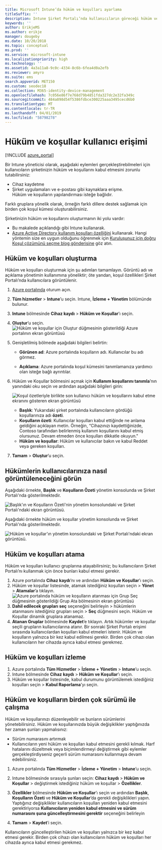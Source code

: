 ```yaml
---
title: Microsoft Intune’da hüküm ve koşulları ayarlama
titleSuffix: ''
description: Intune Şirket Portalı’nda kullanıcıların göreceği hüküm ve koşulları ayarlayın.
keywords: ''
author: ErikjeMS
ms.author: erikje
manager: dougeby
ms.date: 10/20/2018
ms.topic: conceptual
ms.prod: ''
ms.service: microsoft-intune
ms.localizationpriority: high
ms.technology: ''
ms.assetid: 4a3a11a8-9c0c-4334-8c6b-6fea4d0a2efb
ms.reviewer: amyro
ms.suite: ems
search.appverid: MET150
ms.custom: seodec18
ms.collection: M365-identity-device-management
ms.openlocfilehash: 7c056e86f7e768d79b4851fda327dc2e32fa349c
ms.sourcegitcommit: 484a898d54f5386fdbce300225aaa3495cecd6b0
ms.translationtype: MT
ms.contentlocale: tr-TR
ms.lasthandoff: 04/01/2019
ms.locfileid: "58798278"
---
```

# <a name="terms-and-conditions-for-user-access"></a>Hüküm ve koşullar kullanıcı erişimi

[!INCLUDE [azure_portal](./includes/azure_portal.md)]

Bir Intune yöneticisi olarak, aşağıdaki eylemleri gerçekleştirebilmeleri için kullanıcıların şirketinizin hüküm ve koşullarını kabul etmesini zorunlu tutabilirsiniz:
- Cihaz kaydetme
- Şirket uygulamaları ve e-postası gibi kaynaklara erişme.    
Hüküm ve koşulların yapılandırması isteğe bağlıdır.

Farklı gruplara yönelik olarak, örneğin farklı dillere destek sağlamak için birden çok koşul kümesi oluşturabilirsiniz.

Şirketinizin hüküm ve koşullarını oluşturmanın iki yolu vardır:
- Bu makalede açıklandığı gibi Intune kullanarak.
- [Azure Active Directory kullanım koşulları özelliğini](https://docs.microsoft.com/azure/active-directory/governance/active-directory-tou) kullanarak. Hangi yöntemin size en uygun olduğunu öğrenmek için [Kuruluşunuz için doğru Koşul çözümünü seçme blog gönderisine](https://go.microsoft.com/fwlink/?linkid=2010506&clcid=0x409) göz atın. 

## <a name="create-terms-and-conditions"></a>Hüküm ve koşulları oluşturma
Hüküm ve koşulları oluşturmak için şu adımları tamamlayın. Görüntü adı ve açıklama yönetimin kullanımına yöneliktir; öte yandan, koşul özellikleri Şirket Portalı’nda kullanıcılara görüntülenir.

1. [Azure portalında](https://portal.azure.com) oturum açın.
2. **Tüm hizmetler** > **Intune**’u seçin. Intune, **İzleme + Yönetim** bölümünde bulunur.
3. **Intune** bölmesinde **Cihaz kaydı** > **Hüküm ve Koşullar**’ı seçin.
2. **Oluştur**’u seçin.
![Hüküm ve koşullar için Oluştur düğmesinin gösterildiği Azure portalının ekran görüntüsü](media/terms-create-terms.png)
3. Genişletilmiş bölmede aşağıdaki bilgileri belirtin:

   - **Görünen ad**: Azure portalında koşulların adı. Kullanıcılar bu adı görmez.

   - **Açıklama**: Azure portalında koşul kümesini tanımlamanıza yardımcı olan isteğe bağlı ayrıntılar.

4. Hüküm ve Koşullar bölmesini açmak için **Kullanım koşullarını tanımla**’nın yanındaki oku seçin ve ardından aşağıdaki bilgileri girin:

   ![Koşul özetleriyle birlikte son kullanıcı hüküm ve koşullarını kabul etme ekranını gösteren ekran görüntüsü](./media/terms-summary-create.png)

   - **Başlık**: Yukarıdaki şirket portalında kullanıcıların gördüğü koşullarınıza adı **özeti**.
   - **Koşulların özeti**: Kullanıcılar koşulları kabul ettiğinde ne anlama geldiğini açıklayan metin. Örneğin, “Cihazınızı kaydettiğinizde, Contoso tarafından belirlenmiş kullanım koşullarını kabul etmiş olursunuz. Devam etmeden önce koşulları dikkatle okuyun."
   - **Hüküm ve koşullar**: Hüküm ve kullanıcılar bakın ve kabul Reddet veya gereken koşulları.

5. **Tamam** > **Oluştur**’u seçin.

## <a name="see-how-terms-are-displayed-to-your-users"></a>Hükümlerin kullanıcılarınıza nasıl görüntüleneceğini görün
Aşağıdaki örnekte, **Başlık** ve **Koşulların Özeti** yönetim konsolunda ve Şirket Portalı'nda gösterilmektedir.

![Başlık'ın ve Koşulların Özeti'nin yönetim konsolundaki ve Şirket Portalı'ndaki ekran görüntüsü.](./media/terms-summary-terms.png)

Aşağıdaki örnekte hüküm ve koşullar yönetim konsolunda ve Şirket Portalı'nda gösterilmektedir.

![Hüküm ve koşullar'ın yönetim konsolundaki ve Şirket Portalı'ndaki ekran görüntüsü.](./media/terms-properties-terms.png)

## <a name="assign-terms-and-conditions"></a>Hüküm ve koşulları atama

Hüküm ve koşulları kullanıcı gruplarına atayabilirsiniz; bu kullanıcıların Şirket Portalı’nı kullanmak için önce bunları kabul etmesi gerekir.

1. Azure portalında **Cihaz kaydı**’nı ve ardından **Hüküm ve Koşullar**’ı seçin.
2. Hüküm ve koşullar listesinde, atamak istediğiniz koşulları seçin > **Yönet** > **Atamalar**’a tıklayın.
![Azure portalında hüküm ve koşulların atanması için Grup Seç düğmesinin gösterildiği Grup Ata bölmesinin ekran görüntüsü](media/terms-assign-groups.png)
3. **Dahil edilecek grupları seç** seçeneğini belirleyin > hükümlerin atanmasını istediğiniz grupları seçin > **Seç** düğmesini seçin. Hüküm ve Koşullar dinamik gruplara atanamaz.
4. **Atanan Gruplar** bölmesinde **Kaydet**’e tıklayın.  Artık hükümler ve koşullar seçili grupların kullanıcılarına atanır. Bir sonraki Şirket Portalı erişimi sırasında kullanıcılardan koşulları kabul etmeleri istenir. Hüküm ve koşulların yalnızca bir kez kabul edilmesi gerekir. Birden çok cihazı olan kullanıcıların her cihazda ayrıca kabul etmesi gerekmez.


## <a name="monitor-terms-and-conditions"></a>Hüküm ve koşulları izleme

1. Azure portalında **Tüm Hizmetler** > **İzleme + Yönetim** > **Intune**’u seçin. 
1. Intune bölmesinde **Cihaz kaydı** > **Hüküm ve Koşullar**’ı seçin.
2. Hüküm ve koşullar listesinde, kabul durumunu görüntülemek istediğiniz koşulları seçin > **Kabul Raporlama**’yı seçin.

## <a name="work-with-multiple-versions-of-terms-and-conditions"></a>Hüküm ve koşulların birden çok sürümü ile çalışma
Hüküm ve koşullarınızı düzenleyebilir ve bunların sürümlerini yönetebilirsiniz. Hüküm ve koşullarınızda büyük değişiklikler yaptığınızda her zaman şunları yapmalısınız:
- Sürüm numarasını artırmak
- Kullanıcıların yeni hüküm ve koşulları kabul etmesini gerekli kılmak. Harf hatalarını düzeltmek veya biçimlendirmeyi değiştirmek gibi eylemler gerçekleştirdiyseniz geçerli sürüm numarasını kullanmaya devam edebilirsiniz.

1. Azure portalında **Tüm Hizmetler** > **İzleme + Yönetim** > **Intune**’u seçin.

2. Intune bölmesinde sırasıyla şunları seçin: **Cihaz kaydı** > **Hüküm ve Koşullar** > değiştirmek istediğiniz hüküm ve koşullar > **Özellikler**.

4. **Özellikler** bölmesinde **Hüküm ve Koşullar**’ı seçin ve ardından **Başlık**, **Koşulların Özeti** ve **Hüküm ve Koşullar**’da gerekli değişiklikleri yapın. Yaptığınız değişiklikler kullanıcıların koşulları yeniden kabul etmesini gerektiriyorsa **Kullanıcıların yeniden kabul etmesini ve sürüm numarasını şuna güncelleştirmesini gerektir** seçeneğini belirleyin

4.  **Tamam** > **Kaydet**’i seçin.

Kullanıcıların güncelleştirilen hüküm ve koşulları yalnızca bir kez kabul etmesi gerekir. Birden çok cihazı olan kullanıcıların hüküm ve koşulları her cihazda ayrıca kabul etmesi gerekmez.
